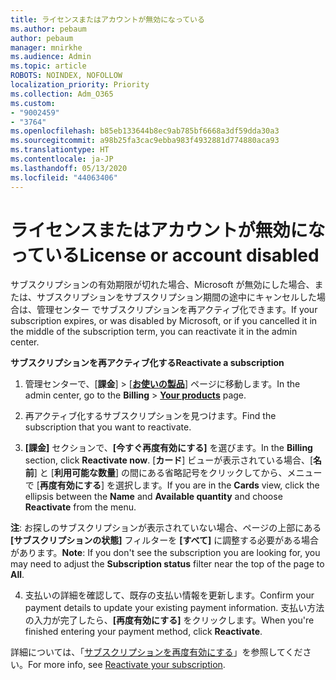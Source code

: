```yaml
---
title: ライセンスまたはアカウントが無効になっている
ms.author: pebaum
author: pebaum
manager: mnirkhe
ms.audience: Admin
ms.topic: article
ROBOTS: NOINDEX, NOFOLLOW
localization_priority: Priority
ms.collection: Adm_O365
ms.custom:
- "9002459"
- "3764"
ms.openlocfilehash: b85eb133644b8ec9ab785bf6668a3df59dda30a3
ms.sourcegitcommit: a98b25fa3cac9ebba983f4932881d774880aca93
ms.translationtype: HT
ms.contentlocale: ja-JP
ms.lasthandoff: 05/13/2020
ms.locfileid: "44063406"
---
```

# <a name="license-or-account-disabled"></a><span data-ttu-id="05ef9-102">ライセンスまたはアカウントが無効になっている</span><span class="sxs-lookup"><span data-stu-id="05ef9-102">License or account disabled</span></span>

<span data-ttu-id="05ef9-103">サブスクリプションの有効期限が切れた場合、Microsoft が無効にした場合、または、サブスクリプションをサブスクリプション期間の途中にキャンセルした場合は、管理センター でサブスクリプションを再アクティブ化できます。</span><span class="sxs-lookup"><span data-stu-id="05ef9-103">If your subscription expires, or was disabled by Microsoft, or if you cancelled it in the middle of the subscription term, you can reactivate it in the admin center.</span></span>

<span data-ttu-id="05ef9-104">**サブスクリプションを再アクティブ化する**</span><span class="sxs-lookup"><span data-stu-id="05ef9-104">**Reactivate a subscription**</span></span>

1. <span data-ttu-id="05ef9-105">管理センターで、[**課金**]  >  [**[お使いの製品](https://go.microsoft.com/fwlink/p/?linkid=842054)**] ページに移動します。</span><span class="sxs-lookup"><span data-stu-id="05ef9-105">In the admin center, go to the **Billing** > **[Your products](https://go.microsoft.com/fwlink/p/?linkid=842054)** page.</span></span>

2. <span data-ttu-id="05ef9-106">再アクティブ化するサブスクリプションを見つけます。</span><span class="sxs-lookup"><span data-stu-id="05ef9-106">Find the subscription that you want to reactivate.</span></span>

3. <span data-ttu-id="05ef9-107">**[課金]** セクションで、**[今すぐ再度有効にする]** を選びます。</span><span class="sxs-lookup"><span data-stu-id="05ef9-107">In the **Billing** section, click **Reactivate now**.</span></span> <span data-ttu-id="05ef9-108">[**カード**] ビューが表示されている場合、[**名前**] と [**利用可能な数量**] の間にある省略記号をクリックしてから、メニューで [**再度有効にする**] を選択します。</span><span class="sxs-lookup"><span data-stu-id="05ef9-108">If you are in the **Cards** view, click the ellipsis between the **Name** and **Available quantity** and choose **Reactivate** from the menu.</span></span>

<span data-ttu-id="05ef9-109">**注**: お探しのサブスクリプションが表示されていない場合、ページの上部にある **[サブスクリプションの状態]** フィルターを **[すべて]** に調整する必要がある場合があります。</span><span class="sxs-lookup"><span data-stu-id="05ef9-109">**Note**: If you don't see the subscription you are looking for, you may need to adjust the **Subscription status** filter near the top of the page to **All**.</span></span>

4. <span data-ttu-id="05ef9-110">支払いの詳細を確認して、既存の支払い情報を更新します。</span><span class="sxs-lookup"><span data-stu-id="05ef9-110">Confirm your payment details to update your existing payment information.</span></span> <span data-ttu-id="05ef9-111">支払い方法の入力が完了したら、**[再度有効にする]** をクリックします。</span><span class="sxs-lookup"><span data-stu-id="05ef9-111">When you're finished entering your payment method, click **Reactivate**.</span></span>

<span data-ttu-id="05ef9-112">詳細については、「[サブスクリプションを再度有効にする](https://docs.microsoft.com/microsoft-365/commerce/subscriptions/reactivate-your-subscription)」を参照してください。</span><span class="sxs-lookup"><span data-stu-id="05ef9-112">For more info, see [Reactivate your subscription](https://docs.microsoft.com/microsoft-365/commerce/subscriptions/reactivate-your-subscription).</span></span>